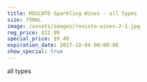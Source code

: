 ```yaml
---
title: ROSCATO Sparkling Wines - all types
size: 750mL
image: /assets/images/roscato-wines-2-1.jpg
reg_price: $12.99
special_price: $9.49
expiration_date: 2017-10-04 00:00:00
show_special: true
---
```



all types